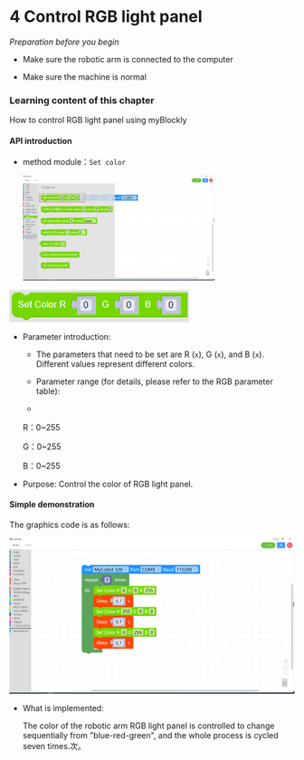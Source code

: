 # 4 Control RGB light panel

<i>Preparation before you begin</i>

- Make sure the robotic arm is connected to the computer

- Make sure the machine is normal



### Learning content of this chapter

How to control RGB light panel using myBlockly

#### API introduction

* method module：`Set color`

  <img src="./img/case/setcolor_item.png" style="zoom: 33%;" />

<img src="./img/blocks/atom/1.png"/>

* Parameter introduction:

  * The parameters that need to be set are R (`x`), G (`x`), and B (`x`). Different values represent different colors.

  * Parameter range (for details, please refer to the RGB parameter table):

  *

    R：0~255

    G：0~255

    B：0~255

* Purpose: Control the color of RGB light panel.



#### Simple demonstration

The graphics code is as follows:

<img src="./img/case/setcolor.png" style="zoom: 50%;" />

* What is implemented:

  The color of the robotic arm RGB light panel is controlled to change sequentially from "blue-red-green", and the whole process is cycled seven times.次。
